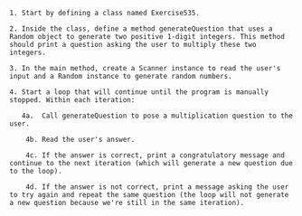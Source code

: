     1. Start by defining a class named Exercise535.

    2. Inside the class, define a method generateQuestion that uses a Random object to generate two positive 1-digit integers. This method should print a question asking the user to multiply these two integers.

    3. In the main method, create a Scanner instance to read the user's input and a Random instance to generate random numbers.

    4. Start a loop that will continue until the program is manually stopped. Within each iteration:

       4a.  Call generateQuestion to pose a multiplication question to the user.

        4b. Read the user's answer.

        4c. If the answer is correct, print a congratulatory message and continue to the next iteration (which will generate a new question due to the loop).

        4d. If the answer is not correct, print a message asking the user to try again and repeat the same question (the loop will not generate a new question because we're still in the same iteration).

